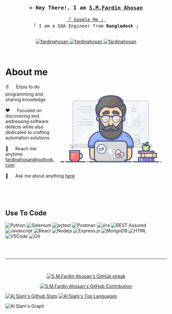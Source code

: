 <!--
<h2 align="center">
  Welcome to Al Siam World!
  <img src="https://media.giphy.com/media/hvRJCLFzcasrR4ia7z/giphy.gif" width="28">
</h2>
-->

<!--
<p align="center">
  <a href="https://github.com/alsiam"><img src="https://readme-typing-svg.herokuapp.com/?lines=Self%20Taught%20Programmer;Front%20End%20Developer;1.5%2B%20years%20of%20coding%20experience;Always%20learning%20new%20things&center=true&width=380&height=45"></a>
</p>

 -->


<!-- Intro  -->
<h3 align="center">
        <samp>&gt; Hey There!, I am
                <b><a target="_blank" href="https://fardinahosan.netlify.app/">S.M.Fardin Ahosan</a></b>
        </samp>
</h3>


<p align="center"> 
  <samp>
    <a href="https://www.google.com/search?q=S.M.Fardin Ahosan">「 Google Me 」</a>
    <br>
    「 I am a SQA Engineer from <b>Bangladesh</b> 」
    <br>
    <br>
  </samp>
</p>

<p align="center">
 <a href="https://fardinahosan.netlify.app/" target="blank">
  <img src="https://img.shields.io/badge/Website-DC143C?style=for-the-badge" alt="fardinahosan" />
 </a>
 <a href="https://www.linkedin.com/in/fardinahosan/" target="_blank">
  <img src="https://img.shields.io/badge/LinkedIn-0077B5?style=for-the-badge&logo=linkedin&logoColor=white" alt="fardinahosan"/>
 </a>
 <a href="https://www.facebook.com/smfardinahosan/" target="_blank">
  <img src="https://img.shields.io/badge/Facebook-20BEFF?&style=for-the-badge&logo=facebook&logoColor=white" alt="fardinahosan"  />
  </a> 
</p>
<br />

<!-- About Section -->
 # About me
 
<p>
 <img align="right" width="350" src="/assets/programmer.gif" alt="Coding gif" />
  
 ✌️ &emsp; Enjoy to do programming and sharing knowledge <br/><br/>
 ❤️ &emsp; Focused on discovering and addressing software defects while also dedicated to crafting automation solutions.<br/><br/>
 📧 &emsp; Reach me anytime: fardinahosan@outlook.com<br/><br/>
 💬 &emsp; Ask me about anything [here](mailto:fardinahosan@outlook.com)

</p>

<br/>
<br/>
<br/>

## Use To Code
![Python](https://img.shields.io/badge/Python-F0DB4F?style=for-the-badge&labelColor=black&logo=python&logoColor=F0DB4F)
![Selenium](https://img.shields.io/badge/Selenium-3C873A?style=for-the-badge&labelColor=black&logo=selenium&logoColor=3C873A)
![pytest](https://img.shields.io/badge/pytest-F0DB4F?style=for-the-badge&labelColor=black&logo=pytest&logoColor=F0DB4F)
![Postman](https://img.shields.io/badge/Postman-E34F26?style=for-the-badge&labelColor=black&logo=postman&logoColor=E34F26)
![Jira](https://img.shields.io/badge/Jira-0078d7?style=for-the-badge&labelColor=black&logo=jira&logoColor=0078d7)
![REST Assured](https://img.shields.io/badge/REST-Assured-4EA94B?style=for-the-badge&labelColor=black&logo=rest-assured&logoColor=4EA94B)
![Javascript](https://img.shields.io/badge/Javascript-F0DB4F?style=for-the-badge&labelColor=black&logo=javascript&logoColor=F0DB4F)
![React](https://img.shields.io/badge/-React-61DBFB?style=for-the-badge&labelColor=black&logo=react&logoColor=61DBFB)
![Nodejs](https://img.shields.io/badge/Nodejs-3C873A?style=for-the-badge&labelColor=black&logo=node.js&logoColor=3C873A)
![Express.js](https://img.shields.io/badge/Express.js-000000?style=for-the-badge&logo=express&logoColor=white)
![MongoDB](https://img.shields.io/badge/MongoDB-4EA94B?style=for-the-badge&logo=mongodb&logoColor=white)
![HTML](https://img.shields.io/badge/HTML5-E34F26?style=for-the-badge&logo=html5&logoColor=white)
![VSCode](https://img.shields.io/badge/Visual_Studio-0078d7?style=for-the-badge&logo=visual%20studio&logoColor=white)
![Git](https://img.shields.io/badge/Git-F05032?style=for-the-badge&logo=git&logoColor=white)

<br/>



<br/>
<hr/>
<br/>

<p align="center">
  <a href="https://github.com/fardinahosancse&">
    <img src="https://github-readme-streak-stats.herokuapp.com/?user=fardinahosancse&theme=radical&border=7F3FBF&background=0D1117" alt="S.M.Fardin Ahosan's GitHub streak"/>
  </a>
</p>

<p align="center">
  <a href="https://github.com/alsiam">
    <img src="https://github-profile-summary-cards.vercel.app/api/cards/profile-details?username=fardinahosancse&theme=radical" alt="S.M.Fardin Ahosan's GitHub Contribution"/>
  </a>
</p>

<a> 
    <a href="https://github.com/alsiam"><img alt="Al Siam's Github Stats" src="https://denvercoder1-github-readme-stats.vercel.app/api?username=alsiam&show_icons=true&count_private=true&theme=react&border_color=7F3FBF&bg_color=0D1117&title_color=F85D7F&icon_color=F8D866" height="192px" width="49.5%"/></a>
  <a href="https://github.com/alsiam"><img alt="Al Siam's Top Languages" src="https://denvercoder1-github-readme-stats.vercel.app/api/top-langs/?username=alsiam&langs_count=8&layout=compact&theme=react&border_color=7F3FBF&bg_color=0D1117&title_color=F85D7F&icon_color=F8D866" height="192px" width="49.5%"/></a>
  <br/>
</a>


![Al Siam's Graph](https://github-readme-activity-graph.vercel.app/graph?username=alsiam&custom_title=Al%20Siam's%20GitHub%20Activity%20Graph&bg_color=0D1117&color=7F3FBF&line=7F3FBF&point=7F3FBF&area_color=FFFFFF&title_color=FFFFFF&area=true)
